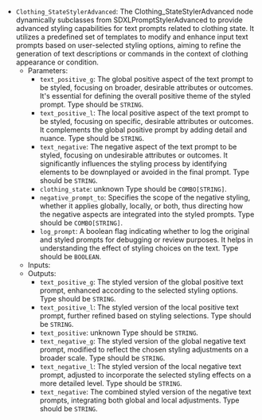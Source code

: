 - `Clothing_StateStylerAdvanced`: The Clothing_StateStylerAdvanced node dynamically subclasses from SDXLPromptStylerAdvanced to provide advanced styling capabilities for text prompts related to clothing state. It utilizes a predefined set of templates to modify and enhance input text prompts based on user-selected styling options, aiming to refine the generation of text descriptions or commands in the context of clothing appearance or condition.
    - Parameters:
        - `text_positive_g`: The global positive aspect of the text prompt to be styled, focusing on broader, desirable attributes or outcomes. It's essential for defining the overall positive theme of the styled prompt. Type should be `STRING`.
        - `text_positive_l`: The local positive aspect of the text prompt to be styled, focusing on specific, desirable attributes or outcomes. It complements the global positive prompt by adding detail and nuance. Type should be `STRING`.
        - `text_negative`: The negative aspect of the text prompt to be styled, focusing on undesirable attributes or outcomes. It significantly influences the styling process by identifying elements to be downplayed or avoided in the final prompt. Type should be `STRING`.
        - `clothing_state`: unknown Type should be `COMBO[STRING]`.
        - `negative_prompt_to`: Specifies the scope of the negative styling, whether it applies globally, locally, or both, thus directing how the negative aspects are integrated into the styled prompts. Type should be `COMBO[STRING]`.
        - `log_prompt`: A boolean flag indicating whether to log the original and styled prompts for debugging or review purposes. It helps in understanding the effect of styling choices on the text. Type should be `BOOLEAN`.
    - Inputs:
    - Outputs:
        - `text_positive_g`: The styled version of the global positive text prompt, enhanced according to the selected styling options. Type should be `STRING`.
        - `text_positive_l`: The styled version of the local positive text prompt, further refined based on styling selections. Type should be `STRING`.
        - `text_positive`: unknown Type should be `STRING`.
        - `text_negative_g`: The styled version of the global negative text prompt, modified to reflect the chosen styling adjustments on a broader scale. Type should be `STRING`.
        - `text_negative_l`: The styled version of the local negative text prompt, adjusted to incorporate the selected styling effects on a more detailed level. Type should be `STRING`.
        - `text_negative`: The combined styled version of the negative text prompts, integrating both global and local adjustments. Type should be `STRING`.
